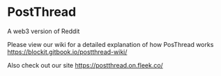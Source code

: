 # PostThread
A web3 version of Reddit

Please view our wiki for a detailed explanation of how PosThread works
https://blockit.gitbook.io/postthread-wiki/

Also check out our site 
https://postthread.on.fleek.co/

